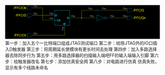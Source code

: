 ![](https://github.com/lizejia2361/-/blob/main/Lab5/FFC%E7%94%B5%E8%B7%AF%E5%9B%BE.png)
第一步：加入五个一比特端口组成JTAG测试端口
第二步：给除JTAG外的IO口插入D触发器
第三步：将周期延长使模块有更长时间去处理
第四步：加入多路选择器去除同步行为
第五步：用多路选择器的扫描输入端吧FF的输入端输入引脚
第六步：给触发器改名
第七步：添加仿真安全网
第八步：对电路进行仿真
仿真失败，显示有多个线路未命名
